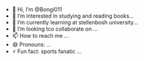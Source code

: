 - 👋 Hi, I’m @Bongi011
- 👀 I’m interested in studying and reading books...
- 🌱 I’m currently learning at stellenbosh university...
- 💞️ I’m looking tco collaborate on ...
- 📫 How to reach me ...
- 😄 Pronouns: ...
- ⚡ Fun fact: sports fanatic ...

<!---
Bongi011/Bongi011 is a ✨ special ✨ repository because its `README.md` (this file) appears on your GitHub profile.
You can click the Preview link to take a look at your changes.
--->
